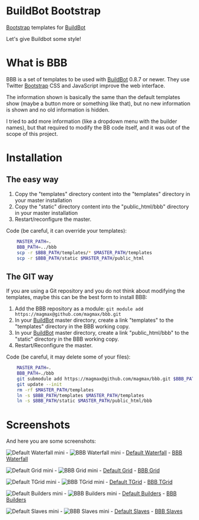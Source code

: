 # BuildBot Bootstrap

[Bootstrap] templates for [BuildBot]

Let's give Buildbot some style!

# What is BBB

BBB is a set of templates to be used with [BuildBot] 0.8.7 or newer. They use Twitter [Bootstrap] CSS and JavaScript improve the web interface.

The information shown is basically the same than the default templates show (maybe a button more or something like that), but no new information is shown and no old information is hidden.

I tried to add more information (like a dropdown menu with the builder names), but that required to modify the BB code itself, and it was out of the scope of this project.

# Installation

## The easy way

1. Copy the "templates" directory content into the "templates" directory in your master installation
1. Copy the "static" directory content into the "public_html/bbb" directory in your master installation
1. Restart/reconfigure the master.

Code (be careful, it can override your templates):

```bash
    MASTER_PATH=.
    BBB_PATH=../bbb
    scp -r $BBB_PATH/templates/* $MASTER_PATH/templates
    scp -r $BBB_PATH/static $MASTER_PATH/public_html
```

## The GIT way

If you are using a Git repository and you do not think about modifying the templates, maybe this can be the best form to install BBB:

1. Add the BBB repository as a module: `git module add https://magmax@github.com/magmax/bbb.git`
1. In your [BuildBot] master directory, create a link "templates" to the "templates" directory in the BBB working copy.
1. In your [BuildBot] master directory, create a link "public_html/bbb" to the "static" directory in the BBB working copy.
1. Restart/Reconfigure the master.

Code (be careful, it may delete some of your files):

```bash
    MASTER_PATH=.
    BBB_PATH=./bbb
    git submodule add https://magmax@github.com/magmax/bbb.git $BBB_PATH
    git update --init
    rm -rf $MASTER_PATH/templates
    ln -s $BBB_PATH/templates $MASTER_PATH/templates
    ln -s $BBB_PATH/static $MASTER_PATH/public_html/bbb
```

# Screenshots

And here you are some screenshots:

![Default Waterfall mini] - ![BBB Waterfall mini] - [Default Waterfall] - [BBB Waterfall]

![Default Grid mini] - ![BBB Grid mini] - [Default Grid] - [BBB Grid]

![Default TGrid mini] - ![BBB TGrid mini] - [Default TGrid] - [BBB TGrid]

![Default Builders mini] - ![BBB Builders mini] - [Default Builders] - [BBB Builders]

![Default Slaves mini] - ![BBB Slaves mini] - [Default Slaves] - [BBB Slaves]


[Default Waterfall mini]: http://magmax.org/images/bbb/default_waterfall_mini.png
[Default Grid mini]:      http://magmax.org/images/bbb/default_grid_mini.png
[Default TGrid mini]:     http://magmax.org/images/bbb/default_tgrid_mini.png
[Default Builders mini]:  http://magmax.org/images/bbb/default_builders_mini.png
[Default Slaves mini]:    http://magmax.org/images/bbb/default_slaves_mini.png
[Default Waterfall]:      http://magmax.org/images/bbb/default_waterfall.png
[Default Grid]:           http://magmax.org/images/bbb/default_grid.png
[Default TGrid]:          http://magmax.org/images/bbb/default_tgrid.png
[Default Builders]:       http://magmax.org/images/bbb/default_builders.png
[Default Slaves]:         http://magmax.org/images/bbb/default_slaves.png
[BBB Waterfall mini]:     http://magmax.org/images/bbb/bbb_waterfall_mini.png
[BBB Grid mini]:          http://magmax.org/images/bbb/bbb_grid_mini.png
[BBB TGrid mini]:         http://magmax.org/images/bbb/bbb_tgrid_mini.png
[BBB Builders mini]:      http://magmax.org/images/bbb/bbb_builders_mini.png
[BBB Slaves mini]:        http://magmax.org/images/bbb/bbb_slaves_mini.png
[BBB Waterfall]:          http://magmax.org/images/bbb/bbb_waterfall.png
[BBB Grid]:               http://magmax.org/images/bbb/bbb_grid.png
[BBB TGrid]:              http://magmax.org/images/bbb/bbb_tgrid.png
[BBB Builders]:           http://magmax.org/images/bbb/bbb_builders.png
[BBB Slaves]:             http://magmax.org/images/bbb/bbb_slaves.png

[BuildBot]:     http://buildbot.net/ "BuildBot page"
[Bootstrap]:    http://twitter.github.io/bootstrap/ "Twitter Bootstrap site"
